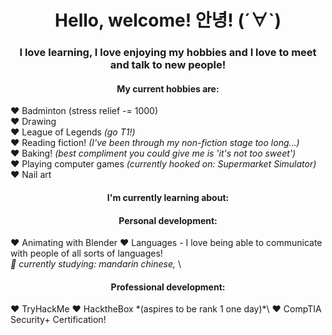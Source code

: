  <h1 style="text-align: center;"> Hello, welcome! 안녕! (´∀`) </h1> 
 <h3 style="text-align: center;"> I love learning, I love enjoying my hobbies and I love to meet and talk to new people!  </h3>  

<h4 style="text-align: center;">My current hobbies are: </h4> 

❤️ Badminton (stress relief -= 1000)  \
❤️ Drawing \
❤️ League of Legends *(go T1!)* \
❤️ Reading fiction! *(I've been through my non-fiction stage too long...)* \
❤️ Baking! *(best compliment you could give me is 'it's not too sweet')*\
❤️ Playing computer games *(currently hooked on: Supermarket Simulator)* \
❤️ Nail art 

<h4 style="text-align: center;">I'm currently learning about: </h4> 
<h4 style="text-align: center;">Personal development: </h4> 

  ❤️ Animating with Blender 
  ❤️ Languages - I love being able to communicate with people of all sorts of languages! \
   *🖤 currently studying: mandarin chinese,* \

<h4 style="text-align: center;">Professional development: </h4> 
  ❤️ TryHackMe 
  ❤️ HacktheBox *(aspires to be rank 1 one day)*\
  ❤️ CompTIA Security+ Certification!

